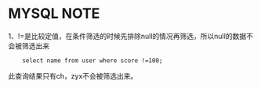 # MYSQL NOTE
1、!=是比较定值，在条件筛选的时候先排除null的情况再筛选，所以null的数据不会被筛选出来
```mysql [{'name':'zyx','score':NULL},{'name':'ch','score':90},{'name':'sj','score':100}]
	select name from user where score !=100;
```
此查询结果只有ch，zyx不会被筛选出来。
